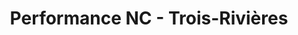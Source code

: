 ---
title: "Performance NC - Trois-Rivières"
url: /saint-etienne-des-gres/performance-nc-trois-rivieres/
shop: Motorrad
---